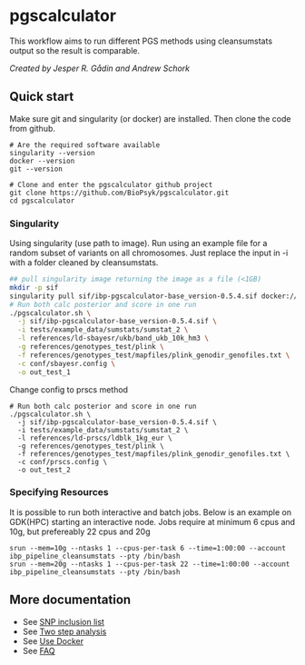 # pgscalculator

This workflow aims to run different PGS methods using cleansumstats output so the result is comparable.

_Created by Jesper R. Gådin and Andrew Schork_

## Quick start
Make sure git and singularity (or docker) are installed. Then clone the code from github.
```
# Are the required software available 
singularity --version
docker --version
git --version

# Clone and enter the pgscalculator github project
git clone https://github.com/BioPsyk/pgscalculator.git
cd pgscalculator
```

### Singularity
Using singularity (use path to image). Run using an example file for a random subset of variants on all chromosomes. Just replace the input in -i with a folder cleaned by cleansumstats.

```bash
## pull singularity image returning the image as a file (<1GB)
mkdir -p sif
singularity pull sif/ibp-pgscalculator-base_version-0.5.4.sif docker://biopsyk/ibp-pgscalculator:0.5.4
# Run both calc posterior and score in one run
./pgscalculator.sh \
  -j sif/ibp-pgscalculator-base_version-0.5.4.sif \
  -i tests/example_data/sumstats/sumstat_2 \
  -l references/ld-sbayesr/ukb/band_ukb_10k_hm3 \
  -g references/genotypes_test/plink \
  -f references/genotypes_test/mapfiles/plink_genodir_genofiles.txt \
  -c conf/sbayesr.config \
  -o out_test_1

```

Change config to prscs method
```
# Run both calc posterior and score in one run
./pgscalculator.sh \
  -j sif/ibp-pgscalculator-base_version-0.5.4.sif \
  -i tests/example_data/sumstats/sumstat_2 \
  -l references/ld-prscs/ldblk_1kg_eur \
  -g references/genotypes_test/plink \
  -f references/genotypes_test/mapfiles/plink_genodir_genofiles.txt \
  -c conf/prscs.config \
  -o out_test_2

```

### Specifying Resources
It is possible to run both interactive and batch jobs. Below is an example on GDK(HPC) starting an interactive node. Jobs require at minimum 6 cpus and 10g, but prefereably 22 cpus and 20g
```
srun --mem=10g --ntasks 1 --cpus-per-task 6 --time=1:00:00 --account ibp_pipeline_cleansumstats --pty /bin/bash
srun --mem=20g --ntasks 1 --cpus-per-task 22 --time=1:00:00 --account ibp_pipeline_cleansumstats --pty /bin/bash
```

## More documentation
- See [SNP inclusion list](docs/snp-inclusion-list.md)
- See [Two step analysis](docs/two-step-analysis.md)
- See [Use Docker](docs/using-docker.md)
- See [FAQ](docs/FAQ.md)


